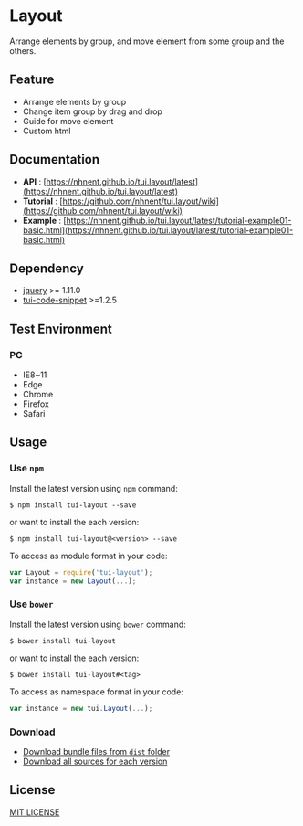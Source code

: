 # Layout
Arrange elements by group, and move element from some group and the others.

## Feature
* Arrange elements by group
* Change item group by drag and drop
* Guide for move element
* Custom html

## Documentation
* **API** : [https://nhnent.github.io/tui.layout/latest](https://nhnent.github.io/tui.layout/latest)
* **Tutorial** : [https://github.com/nhnent/tui.layout/wiki](https://github.com/nhnent/tui.layout/wiki)
* **Example** :
[https://nhnent.github.io/tui.layout/latest/tutorial-example01-basic.html](https://nhnent.github.io/tui.layout/latest/tutorial-example01-basic.html)

## Dependency
* [jquery](https://jquery.com/) >= 1.11.0
* [tui-code-snippet](https://github.com/nhnent/tui.code-snippet) >=1.2.5

## Test Environment
### PC
* IE8~11
* Edge
* Chrome
* Firefox
* Safari

## Usage
### Use `npm`

Install the latest version using `npm` command:

```
$ npm install tui-layout --save
```

or want to install the each version:

```
$ npm install tui-layout@<version> --save
```

To access as module format in your code:

```javascript
var Layout = require('tui-layout');
var instance = new Layout(...);
```

### Use `bower`
Install the latest version using `bower` command:

```
$ bower install tui-layout
```

or want to install the each version:

```
$ bower install tui-layout#<tag>
```

To access as namespace format in your code:

```javascript
var instance = new tui.Layout(...);
```

### Download
* [Download bundle files from `dist` folder](https://github.com/nhnent/tui.layout/tree/production/dist)
* [Download all sources for each version](https://github.com/nhnent/tui.layout/releases)

## License
[MIT LICENSE](https://github.com/nhnent/tui.layout/blob/master/LICENSE)
